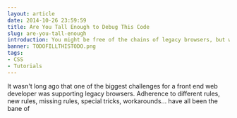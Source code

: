 ```yaml
---
layout: article
date: 2014-10-26 23:59:59
title: Are You Tall Enough to Debug This Code
slug: are-you-tall-enough
introduction: You might be free of the chains of legacy browsers, but we're not out of the woods yet.
banner: TODOFILLTHISTODO.png
tags:
- CSS
- Tutorials
---
```


It wasn't long ago that one of the biggest challenges for a front end web developer was supporting legacy browsers. Adherence to different rules, new rules, missing rules, special tricks, workarounds... have all been the bane of 